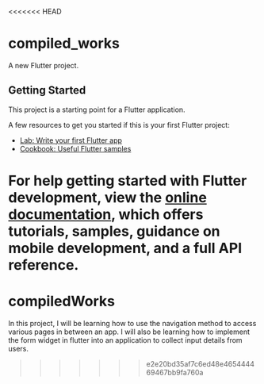 <<<<<<< HEAD
# compiled_works

A new Flutter project.

## Getting Started

This project is a starting point for a Flutter application.

A few resources to get you started if this is your first Flutter project:

- [Lab: Write your first Flutter app](https://docs.flutter.dev/get-started/codelab)
- [Cookbook: Useful Flutter samples](https://docs.flutter.dev/cookbook)

For help getting started with Flutter development, view the
[online documentation](https://docs.flutter.dev/), which offers tutorials,
samples, guidance on mobile development, and a full API reference.
=======
# compiledWorks
In this project, I will be learning how to use the navigation method to access various pages in between an app.
I will also be learning how to implement the form widget in flutter into an application to collect input details from users.
>>>>>>> e2e20bd35af7c6ed48e465444469467bb9fa760a
